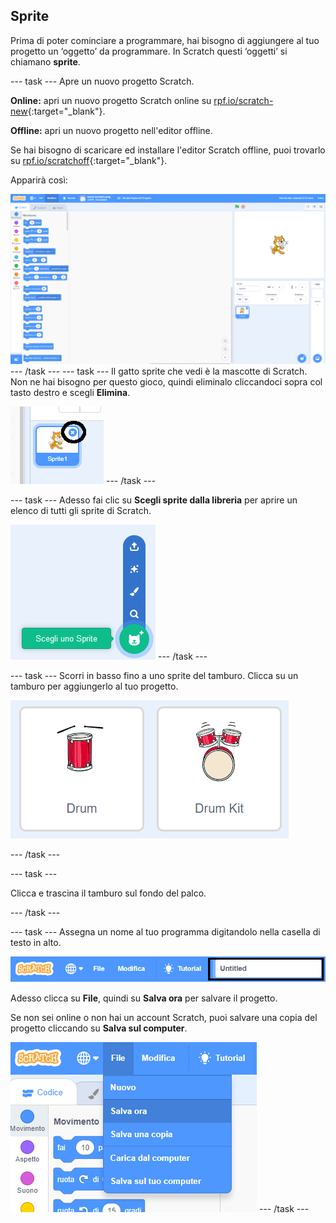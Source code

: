 ## Sprite

Prima di poter cominciare a programmare, hai bisogno di aggiungere al tuo progetto un ‘oggetto’ da programmare. In Scratch questi ‘oggetti’ si chiamano **sprite**.

--- task --- Apre un nuovo progetto Scratch.

**Online:** apri un nuovo progetto Scratch online su [rpf.io/scratch-new](http://rpf.io/scratch-new){:target="_blank"}.

**Offline:** apri un nuovo progetto nell'editor offline.

Se hai bisogno di scaricare ed installare l'editor Scratch offline, puoi trovarlo su [rpf.io/scratchoff](http://rpf.io/scratchoff){:target="_blank"}.

Apparirà così:

![schermata](images/band-scratch.png) --- /task --- --- task --- Il gatto sprite che vedi è la mascotte di Scratch. Non ne hai bisogno per questo gioco, quindi eliminalo cliccandoci sopra col tasto destro e scegli **Elimina**.

![schermata](images/band-delete-annotated.png) --- /task ---

--- task --- Adesso fai clic su **Scegli sprite dalla libreria** per aprire un elenco di tutti gli sprite di Scratch.

![schermata](images/band-sprite-library.png) --- /task ---

--- task --- Scorri in basso fino a uno sprite del tamburo. Clicca su un tamburo per aggiungerlo al tuo progetto.

![schermata](images/band-sprite-drum.png)

--- /task ---

--- task ---

Clicca e trascina il tamburo sul fondo del palco.

--- /task ---

--- task --- Assegna un nome al tuo programma digitandolo nella casella di testo in alto.

![nome](images/band-name-annotated.png)

Adesso clicca su **File**, quindi su **Salva ora** per salvare il progetto.

Se non sei online o non hai un account Scratch, puoi salvare una copia del progetto cliccando su **Salva sul computer**.

![schermata](images/band-save.png) --- /task ---